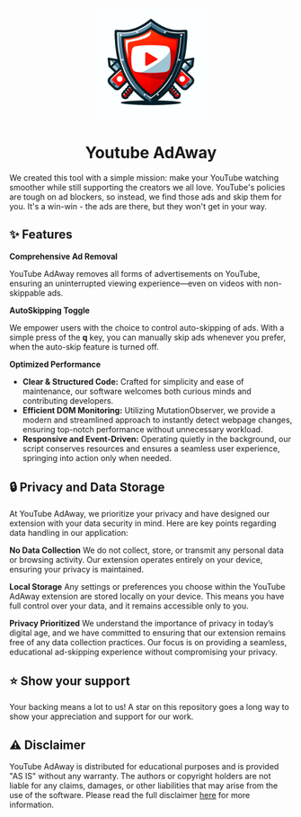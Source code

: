 <p align="center">
  <img src="./public/adAway.png" alt="YT AdAway, an undetectbale youtube ads skipper" width="200">
</p>

<h1 align="center">Youtube AdAway</h1>

We created this tool with a simple mission: make your YouTube watching smoother while still supporting the creators we all love. YouTube's policies are tough on ad blockers, so instead, we find those ads and skip them for you. It's a win-win - the ads are there, but they won't get in your way.

## :sparkles: Features

**Comprehensive Ad Removal**

YouTube AdAway removes all forms of advertisements on YouTube, ensuring an uninterrupted viewing experience—even on videos with non-skippable ads.

**AutoSkipping Toggle**

We empower users with the choice to control auto-skipping of ads. With a simple press of the **q** key, you can manually skip ads whenever you prefer, when the auto-skip feature is turned off.

**Optimized Performance**

- **Clear & Structured Code:** Crafted for simplicity and ease of maintenance, our software welcomes both curious minds and contributing developers.
- **Efficient DOM Monitoring:** Utilizing MutationObserver, we provide a modern and streamlined approach to instantly detect webpage changes, ensuring top-notch performance without unnecessary workload.
- **Responsive and Event-Driven:** Operating quietly in the background, our script conserves resources and ensures a seamless user experience, springing into action only when needed.

## :lock: Privacy and Data Storage

At YouTube AdAway, we prioritize your privacy and have designed our extension with your data security in mind. Here are key points regarding data handling in our application:

**No Data Collection**
We do not collect, store, or transmit any personal data or browsing activity. Our extension operates entirely on your device, ensuring your privacy is maintained.

**Local Storage**
Any settings or preferences you choose within the YouTube AdAway extension are stored locally on your device. This means you have full control over your data, and it remains accessible only to you.

**Privacy Prioritized**
We understand the importance of privacy in today’s digital age, and we have committed to ensuring that our extension remains free of any data collection practices. Our focus is on providing a seamless, educational ad-skipping experience without compromising your privacy.

## :star: Show your support

Your backing means a lot to us! A star on this repository goes a long way to show your appreciation and support for our work.

## :warning: Disclaimer

YouTube AdAway is distributed for educational purposes and is provided "AS IS" without any warranty. The authors or copyright holders are not liable for any claims, damages, or other liabilities that may arise from the use of the software. Please read the full disclaimer [here](./public/disclaimer.txt) for more information.
